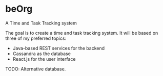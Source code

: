 # beOrg
A Time and Task Tracking system

The goal is to create a time and task tracking system.
It will be based on three of my preferred topics:
- Java-based REST services for the backend
- Cassandra as the database
- React.js for the user interface

TODO: Alternative database.
